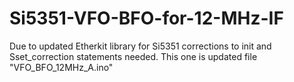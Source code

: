 # Si5351-VFO-BFO-for-12-MHz-IF

Due to updated Etherkit library for Si5351 corrections to init and Sset_correction statements needed. This one is updated file "VFO_BFO_12MHz_A.ino" 

